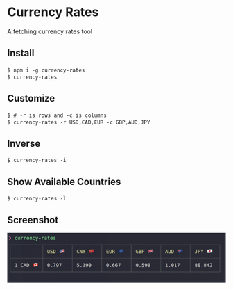 # Currency Rates
A fetching currency rates tool

## Install
```
$ npm i -g currency-rates
$ currency-rates
```

## Customize
```
$ # -r is rows and -c is columns
$ currency-rates -r USD,CAD,EUR -c GBP,AUD,JPY
```

## Inverse
```
$ currency-rates -i
```

## Show Available Countries
```
$ currency-rates -l
```

## Screenshot
![screenshot](./screenshot.png?raw=true)
